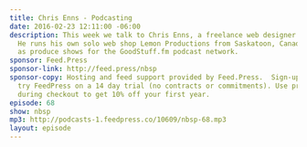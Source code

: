 ```yaml
---
title: Chris Enns - Podcasting
date: 2016-02-23 12:11:00 -06:00
description: This week we talk to Chris Enns, a freelance web designer and podcaster.
  He runs his own solo web shop Lemon Productions from Saskatoon, Canada, as well
  as produce shows for the GoodStuff.fm podcast network.
sponsor: Feed.Press
sponsor-link: http://feed.press/nbsp
sponsor-copy: Hosting and feed support provided by Feed.Press.  Sign-up today and
  try FeedPress on a 14 day trial (no contracts or commitments). Use promo code *nbsp*
  during checkout to get 10% off your first year.
episode: 68
show: nbsp
mp3: http://podcasts-1.feedpress.co/10609/nbsp-68.mp3
layout: episode
---
```


